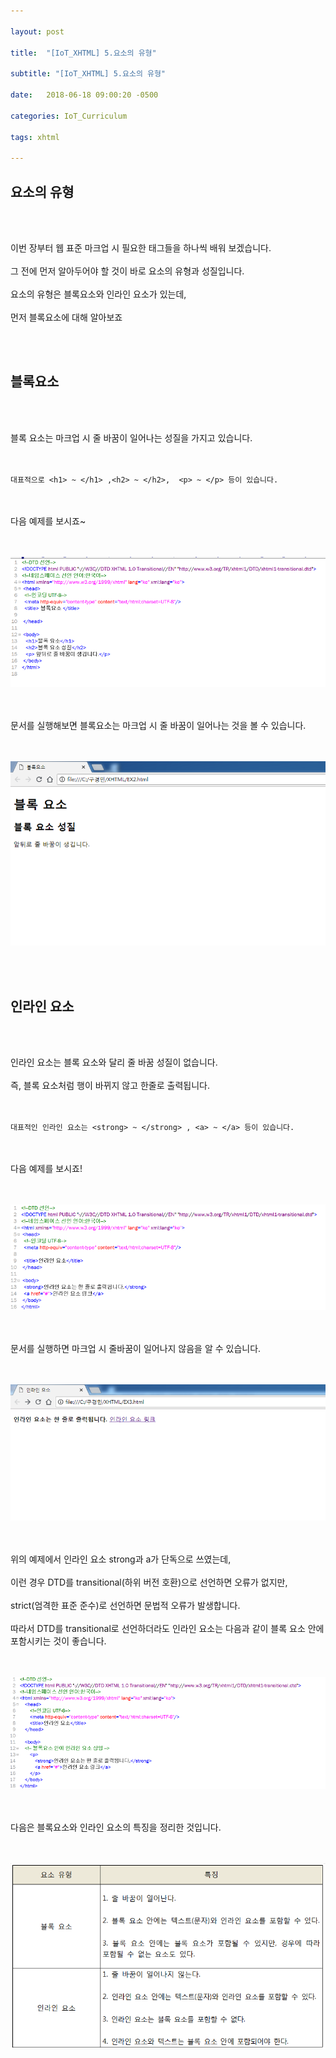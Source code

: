 ```yaml
---

layout: post

title:  "[IoT_XHTML] 5.요소의 유형"

subtitle: "[IoT_XHTML] 5.요소의 유형"

date:   2018-06-18 09:00:20 -0500

categories: IoT_Curriculum

tags: xhtml

---
```


## 요소의 유형

<br>
<br>

이번 장부터 웹 표준 마크업 시 필요한 태그들을 하나씩 배워 보겠습니다.
<br>
<br>
그 전에 먼저 알아두어야 할 것이 바로 요소의 유형과 성질입니다.
<br>
<br>
요소의 유형은 블록요소와 인라인 요소가 있는데,
<br>
<br>
먼저 블록요소에 대해 알아보죠

<br>
<br>

## 블록요소

<br>
<br>

블록 요소는 마크업 시 줄 바꿈이 일어나는 성질을 가지고 있습니다.
<br>
<br>
<br>

```
대표적으로 <h1> ~ </h1> ,<h2> ~ </h2>,  <p> ~ </p> 등이 있습니다.
```

<br>
<br>
다음 예제를 보시죠~
<br>
<br>
<br>

![image](/image/XHTML_image/xhtml_image_05.png)

<br>
<br>
문서를 실행해보면 블록요소는 마크업 시 줄 바꿈이 일어나는 것을 볼 수 있습니다.
<br>
<br>
<br>

![image](/image/XHTML_image/xhtml_image_06.png)

<br>
<br>

## 인라인 요소

<br>
<br>

인라인 요소는 블록 요소와 달리 줄 바꿈 성질이 없습니다. 
<br>
<br>
즉, 블록 요소처럼 행이 바뀌지 않고 한줄로 출력됩니다.
<br>
<br>
<br>

```
대표적인 인라인 요소는 <strong> ~ </strong> , <a> ~ </a> 등이 있습니다.
```

<br>
<br>
다음 예제를 보시죠!
<br>
<br>
<br>

![image](/image/XHTML_image/xhtml_image_07.png)

<br>
<br>
문서를 실행하면 마크업 시 줄바꿈이 일어나지 않음을 알 수 있습니다.
<br>
<br>
<br>

![image](/image/XHTML_image/xhtml_image_08.png)

<br>
<br>
위의 예제에서 인라인 요소 strong과 a가 단독으로 쓰였는데, 
<br>
<br>
이런 경우 DTD를 transitional(하위 버전 호환)으로 선언하면 오류가 없지만,
<br>
<br>
strict(엄격한 표준 준수)로 선언하면 문법적 오류가 발생합니다.
<br>
<br>
따라서 DTD를 transitional로 선언하더라도 인라인 요소는 다음과 같이 블록 요소 안에 포함시키는 것이 좋습니다.
<br>
<br>
<br>

![image](/image/XHTML_image/xhtml_image_09.png)

<br>
<br>
다음은 블록요소와 인라인 요소의 특징을 정리한 것입니다.
<br>
<br>
<br>

![image](/image/XHTML_image/xhtml_image_10.png)

